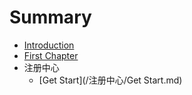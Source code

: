 # Summary

* [Introduction](README.md)
* [First Chapter](chapter1.md)
* 注册中心
  * [Get Start](/注册中心/Get Start.md)




